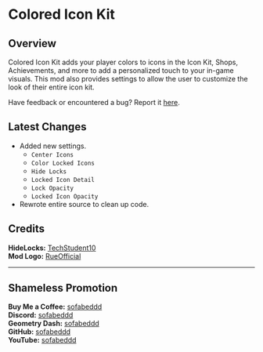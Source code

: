 # Colored Icon Kit

## Overview
Colored Icon Kit adds your player colors to icons in the Icon Kit, Shops, Achievements, and more to add a personalized touch to your in-game visuals. This mod also provides settings to allow the user to customize the look of their entire icon kit.

Have feedback or encountered a bug? Report it [here](https://github.com/sofabeddd/Colored-Icon-Kit/issues/new).

## Latest Changes
- Added new settings.
  - `Center Icons`
  - `Color Locked Icons`
  - `Hide Locks`
  - `Locked Icon Detail`
  - `Lock Opacity`
  - `Locked Icon Opacity`
- Rewrote entire source to clean up code.

## Credits
**HideLocks:** [TechStudent10](https://github.com/TechStudent10/HideLocks)  
**Mod Logo:** [RueOfficial](user:26528871)

---
## Shameless Promotion
**Buy Me a Coffee:** [sofabeddd](https://www.buymeacoffee.com/sofabeddd)  
**Discord:** [sofabeddd](https://discordapp.com/users/560247410522324993)  
**Geometry Dash:** [sofabeddd](user:7976112)  
**GitHub:** [sofabeddd](https://github.com/sofabeddd)  
**YouTube:** [sofabeddd](https://www.youtube.com/@sofabeddd?sub_confirmation=1)